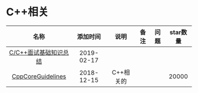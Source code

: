 # C++相关

名称|添加时间|说明|备注|问题|star数量
:---:|:---:|:---:|:---:|:---:|:--:
[C/C++面试基础知识总结](https://github.com/huihut/interview)|2019-02-17||||
[CppCoreGuidelines](https://github.com/isocpp/CppCoreGuidelines)|2018-12-15|C++相关的|||20000



   
